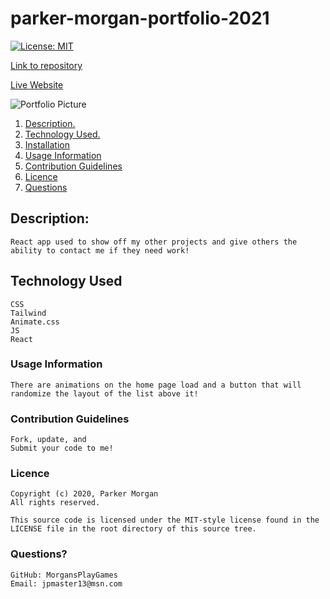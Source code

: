 # parker-morgan-portfolio-2021


[![License: MIT](https://img.shields.io/badge/License-MIT-yellow.svg)](https://opensource.org/licenses/MIT)

[Link to repository](https://github.com/MorgansPlayGames/portfolio-2021)

[Live Website](https://parker-morgan-portfolio-2021.netlify.app/)

![Portfolio Picture]()

1. [ Description. ](#description)
2. [ Technology Used.](#technology-used)
2. [ Installation ](#installation-instructions)
3. [ Usage Information ](#usage-information)
4. [ Contribution Guidelines ](#contribution-guidelines)
5. [ Licence ](#licence)
6. [ Questions ](#questions?)

## Description:
    React app used to show off my other projects and give others the ability to contact me if they need work!

## Technology Used
    CSS
    Tailwind
    Animate.css
    JS
    React
 
### Usage Information
    There are animations on the home page load and a button that will randomize the layout of the list above it!

### Contribution Guidelines
    Fork, update, and
    Submit your code to me!

### Licence 
    Copyright (c) 2020, Parker Morgan
    All rights reserved.
        
    This source code is licensed under the MIT-style license found in the
    LICENSE file in the root directory of this source tree.

### Questions?
    GitHub: MorgansPlayGames
    Email: jpmaster13@msn.com